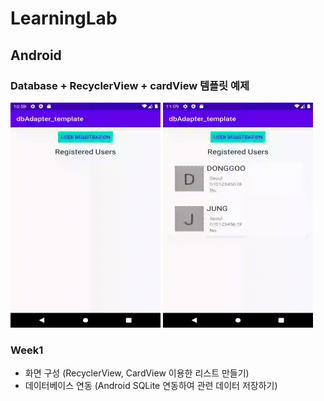 # LearningLab

## Android

### Database + RecyclerView + cardView 템플릿 예제

<img src="/device-2020-07-01-225911.gif" alt="device-2020-07-01-225911" width="240" height="360" />
<img src="/2.gif" alt="device-2020-07-01-225911" width="240" height="360" />

### Week1

- 화면 구성 (RecyclerView, CardView 이용한 리스트 만들기)
- 데이터베이스 연동 (Android SQLite 연동하여 관련 데이터 저장하기)

